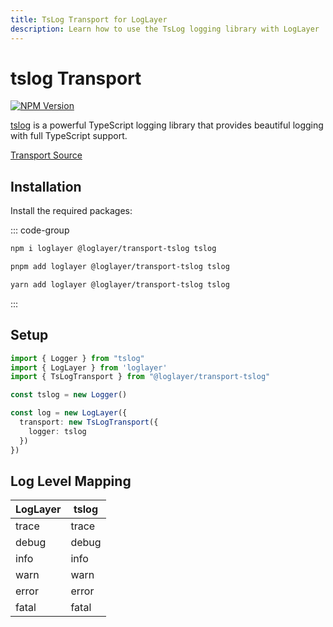 ```yaml
---
title: TsLog Transport for LogLayer
description: Learn how to use the TsLog logging library with LogLayer
---
```


# tslog Transport

[![NPM Version](https://img.shields.io/npm/v/%40loglayer%2Ftransport-tslog)](https://www.npmjs.com/package/@loglayer/transport-tslog)

[tslog](https://tslog.js.org/) is a powerful TypeScript logging library that provides beautiful logging with full TypeScript support.

[Transport Source](https://github.com/loglayer/loglayer/tree/master/packages/transports/tslog)

## Installation

Install the required packages:

::: code-group

```sh [npm]
npm i loglayer @loglayer/transport-tslog tslog
```

```sh [pnpm]
pnpm add loglayer @loglayer/transport-tslog tslog
```

```sh [yarn]
yarn add loglayer @loglayer/transport-tslog tslog
```

:::

## Setup

```typescript
import { Logger } from "tslog"
import { LogLayer } from 'loglayer'
import { TsLogTransport } from "@loglayer/transport-tslog"

const tslog = new Logger()

const log = new LogLayer({
  transport: new TsLogTransport({
    logger: tslog
  })
})
```

## Log Level Mapping

| LogLayer | tslog  |
|----------|--------|
| trace    | trace  |
| debug    | debug  |
| info     | info   |
| warn     | warn   |
| error    | error  |
| fatal    | fatal  |
